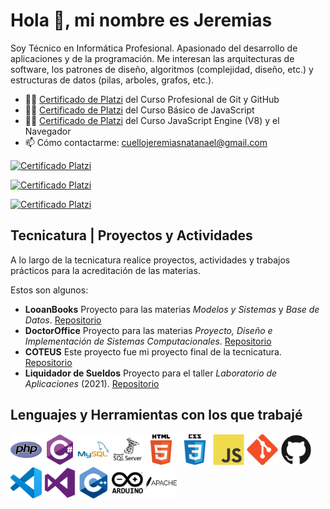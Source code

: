# Hola 👋, mi nombre es Jeremias

Soy Técnico en Informática Profesional. Apasionado del desarrollo de aplicaciones y de la programación. Me interesan las arquitecturas de software, los patrones de diseño, algoritmos (complejidad, diseño, etc.) y estructuras de datos (pilas, arboles, grafos, etc.).

<!--
- 🌱 Actualmente estoy aprendiendo NodeJS
- 👯 Colaboro en [Liquidador-de-Sueldos](https://github.com/Jeremias0901/Liquidador-de-Sueldos)
-->
- 👨‍🎓 [Certificado de Platzi](https://platzi.com/p/cuellojeremiasnatanael/curso/1557-git-github/diploma/detalle/) del Curso Profesional de Git y GitHub
- 👨‍🎓 [Certificado de Platzi](https://platzi.com/p/cuellojeremiasnatanael/curso/1557-git-github/diploma/detalle/) del Curso Básico de JavaScript
- 👨‍🎓 [Certificado de Platzi](https://platzi.com/p/cuellojeremiasnatanael/curso/1798-javascript-navegador/diploma/detalle/) del Curso JavaScript Engine (V8) y el Navegador
- 📫 Cómo contactarme: [cuellojeremiasnatanael@gmail.com](https://mail.google.com/mail/u/0/?tf=cm&fs=1&source=mailto&to=cuellojeremiasnatanael@gmail.com&body=Hola%2c+te+contacto+desde+GitHub.)
<!-- - ⚡ Dato curioso: Resuelvo cubos de Rubik 3x3 -->

[![Certificado Platzi](https://jeremiascuello.000webhostapp.com/certificados/basico-javascript.jpeg)](https://platzi.com/p/cuellojeremiasnatanael/curso/1814-course/diploma/detalle/)

[![Certificado Platzi](https://jeremiascuello.000webhostapp.com/certificados/javascript-engine-navegador.png)](https://platzi.com/p/cuellojeremiasnatanael/curso/1798-javascript-navegador/diploma/detalle/)

[![Certificado Platzi](https://jeremiascuello.000webhostapp.com/certificados/git-github.jpeg)](https://platzi.com/p/cuellojeremiasnatanael/curso/1557-git-github/diploma/detalle/)

## Tecnicatura | Proyectos y Actividades

A lo largo de la tecnicatura realice proyectos, actividades y trabajos prácticos para la acreditación de las materias.

Estos son algunos:

- **LooanBooks** Proyecto para las materias *Modelos y Sistemas* y *Base de Datos*. [Repositorio](https://github.com/Jeremias0901/Loanbooks)
- **DoctorOffice** Proyecto para las materias *Proyecto, Diseño e Implementación de Sistemas Computacionales*. [Repositorio](https://github.com/Jeremias0901/DoctorOffice)
- **COTEUS** Este proyecto fue mi proyecto final de la tecnicatura. [Repositorio](https://github.com/Jeremias0901/COTEUS)
- **Liquidador de Sueldos** Proyecto para el taller *Laboratorio de Aplicaciones* (2021). [Repositorio](https://github.com/Jeremias0901/Liquidador-de-Sueldos)

## Lenguajes y Herramientas con los que trabajé

<div>

<img width="50" src="https://raw.githubusercontent.com/devicons/devicon/master/icons/php/php-original.svg"/>
<img width="50" src="https://raw.githubusercontent.com/devicons/devicon/master/icons/csharp/csharp-original.svg"/>

<!-- SQL -->
<img width="50" src="https://raw.githubusercontent.com/devicons/devicon/master/icons/mysql/mysql-original-wordmark.svg"/>
<img width="50" src="https://raw.githubusercontent.com/devicons/devicon/master/icons/microsoftsqlserver/microsoftsqlserver-plain-wordmark.svg"/>

<!-- Front-End -->
<img width="50" src="https://raw.githubusercontent.com/devicons/devicon/master/icons/html5/html5-original-wordmark.svg"/>
<img width="50" src="https://raw.githubusercontent.com/devicons/devicon/master/icons/css3/css3-original-wordmark.svg"/>
<img width="50" src="https://raw.githubusercontent.com/devicons/devicon/master/icons/javascript/javascript-original.svg"/>

<!-- Sistemas de control de Versiones -->
<img width="50" src="https://raw.githubusercontent.com/devicons/devicon/master/icons/git/git-original.svg"/>
<img width="50" src="https://raw.githubusercontent.com/devicons/devicon/master/icons/github/github-original.svg"/>

<!-- Frameworks, IDEs y Editores de Texto -->
<img width="50" src="https://raw.githubusercontent.com/devicons/devicon/master/icons/vscode/vscode-original.svg"/>
<img width="50" src="https://raw.githubusercontent.com/devicons/devicon/master/icons/visualstudio/visualstudio-plain.svg"/>

<!-- Lenguajes t Herramientas de bajo nivel -->
<img width="50" src="https://raw.githubusercontent.com/devicons/devicon/master/icons/cplusplus/cplusplus-original.svg" fill="red"/>
<img width="50" src="https://raw.githubusercontent.com/devicons/devicon/master/icons/arduino/arduino-plain-wordmark.svg"/>

<!-- Servidores -->
<img width="50" src="https://raw.githubusercontent.com/devicons/devicon/master/icons/apache/apache-plain-wordmark.svg"/>

<!-- Aprendiendo -->
<!--
<img width="50" src="https://raw.githubusercontent.com/devicons/devicon/master/icons/nodejs/nodejs-original.svg"/>
-->

</div>

